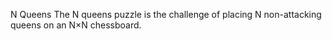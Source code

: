N Queens
The N queens puzzle is the challenge of placing N non-attacking queens on an N×N chessboard.
